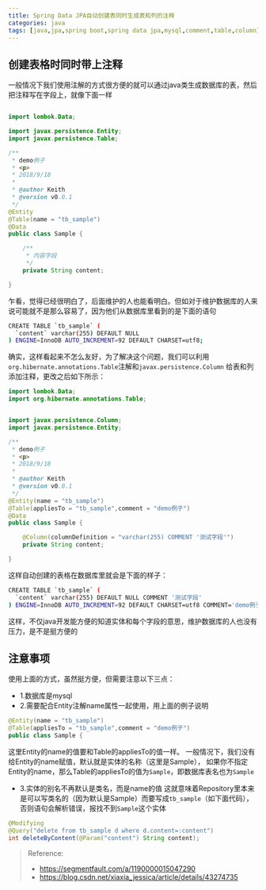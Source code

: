 ```yaml
---
title: Spring Data JPA自动创建表同时生成表和列的注释
categories: java
tags: [java,jpa,spring boot,spring data jpa,mysql,comment,table,column]
---
```


## 创建表格时同时带上注释

一般情况下我们使用注解的方式很方便的就可以通过java类生成数据库的表，然后把注释写在字段上，就像下面一样

```java

import lombok.Data;

import javax.persistence.Entity;
import javax.persistence.Table;

/**
 * demo例子
 * <p>
 * 2018/9/18
 *
 * @author Keith
 * @version v0.0.1
 */
@Entity
@Table(name = "tb_sample")
@Data
public class Sample {

    /**
     * 内容字段
     */
    private String content;

}

```

乍看，觉得已经很明白了，后面维护的人也能看明白。但如对于维护数据库的人来说可能就不是那么容易了，因为他们从数据库里看到的是下面的语句

```bash
CREATE TABLE `tb_sample` (
  `content` varchar(255) DEFAULT NULL
) ENGINE=InnoDB AUTO_INCREMENT=92 DEFAULT CHARSET=utf8;
```

确实，这样看起来不怎么友好，为了解决这个问题，我们可以利用`org.hibernate.annotations.Table`注解和`javax.persistence.Column`
给表和列添加注释，更改之后如下所示：

```java
import lombok.Data;
import org.hibernate.annotations.Table;


import javax.persistence.Column;
import javax.persistence.Entity;

/**
 * demo例子
 * <p>
 * 2018/9/18
 *
 * @author Keith
 * @version v0.0.1
 */
@Entity(name = "tb_sample")
@Table(appliesTo = "tb_sample",comment = "demo例子")
@Data
public class Sample {

    @Column(columnDefinition = "varchar(255) COMMENT '测试字段'")
    private String content;

}
```

这样自动创建的表格在数据库里就会是下面的样子：

```bash
CREATE TABLE `tb_sample` (
  `content` varchar(255) DEFAULT NULL COMMENT '测试字段'
) ENGINE=InnoDB AUTO_INCREMENT=92 DEFAULT CHARSET=utf8 COMMENT='demo例子';
```

这样，不仅java开发能方便的知道实体和每个字段的意思，维护数据库的人也没有压力，是不是挺方便的

## 注意事项

使用上面的方式，虽然挺方便，但需要注意以下三点：

- 1.数据库是mysql
- 2.需要配合Entity注解name属性一起使用，用上面的例子说明
```java
@Entity(name = "tb_sample")
@Table(appliesTo = "tb_sample",comment = "demo例子")
public class Sample {
```
这里Entity的name的值要和Table的appliesTo的值一样。
一般情况下，我们没有给Entity的name赋值，默认就是实体的名称（这里是Sample），
如果你不指定Entity的name，那么Table的appliesTo的值为`Sample`，即数据库表名也为`Sample`

- 3.实体的别名不再默认是类名，而是name的值
这就意味着Repository里本来是可以写类名的（因为默认是Sample）而要写成`tb_sample`（如下面代码），否则语句会解析错误，报找不到`Sample`这个实体
```java
@Modifying
@Query("delete from tb_sample d where d.content=:content")
int deleteByContent(@Param("content") String content);
```


> Reference:
> - https://segmentfault.com/a/1190000015047290
> - https://blog.csdn.net/xiaxia_jessica/article/details/43274735
